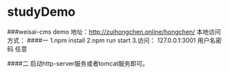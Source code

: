 # studyDemo

###weisai-cms demo 地址：http://zuihongchen.online/hongchen/
本地访问方式：
####一
1.npm install
2.npm run start
3.访问： 127.0.0.1:3001 用户名密码 任意

####二
启动http-server服务或者tomcat服务即可。

